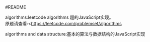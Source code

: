 #README

algorithms:leetcode algorithms 题的JavaScript实现。<br/>
原题请查看:<https://leetcode.com/problemset/algorithms

algorithms and data structure:基本的算法与数据结构的JavaScript实现

